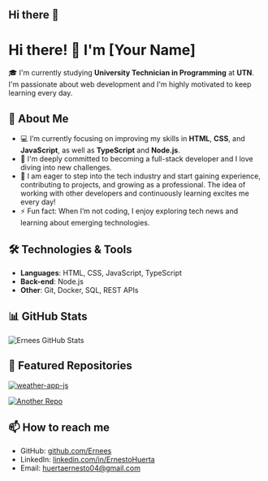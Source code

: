 ## Hi there 👋

<!--
**Ernees/Ernees** is a ✨ _special_ ✨ repository because its `README.md` (this file) appears on your GitHub profile.

Here are some ideas to get you started:

- 🔭 I’m currently working on ...
- 🌱 I’m currently learning ...
- 👯 I’m looking to collaborate on ...
- 🤔 I’m looking for help with ...
- 💬 Ask me about ...
- 📫 How to reach me: ...
- 😄 Pronouns: ...
- ⚡ Fun fact: ...
-->
# Hi there! 👋 I'm [Your Name]

🎓 I'm currently studying **University Technician in Programming** at **UTN**. I'm passionate about web development and I'm highly motivated to keep learning every day.

## 🚀 About Me
- 💻 I’m currently focusing on improving my skills in **HTML**, **CSS**, and **JavaScript**, as well as **TypeScript** and **Node.js**.
- 🌱 I'm deeply committed to becoming a full-stack developer and I love diving into new challenges.
- 💼 I am eager to step into the tech industry and start gaining experience, contributing to projects, and growing as a professional. The idea of working with other developers and continuously learning excites me every day!
- ⚡ Fun fact: When I’m not coding, I enjoy exploring tech news and learning about emerging technologies.

## 🛠️ Technologies & Tools
- **Languages**: HTML, CSS, JavaScript, TypeScript
- **Back-end**: Node.js
- **Other**: Git, Docker, SQL, REST APIs

## 📊 GitHub Stats
![Ernees GitHub Stats](https://github-readme-stats.vercel.app/api?username=yourusername&show_icons=true&theme=radical)

## 🌟 Featured Repositories
[![weather-app-js](https://github-readme-stats.vercel.app/api/pin/?username=yourusername&repo=yourrepo&theme=radical)](https://github.com/yourusername/yourrepo)

[![Another Repo](https://github-readme-stats.vercel.app/api/pin/?username=yourusername&repo=anotherrepo&theme=radical)](https://github.com/yourusername/anotherrepo)

## 📫 How to reach me
- GitHub: [github.com/Ernees](https://github.com/Ernees)
- LinkedIn: [linkedin.com/in/ErnestoHuerta]([https://linkedin.com/in/yourname](https://www.linkedin.com/in/ernesto-huerta-179853247/))
- Email: [huertaernesto04@gmail.com](mailto:huertaernesto04@gmail.com)
